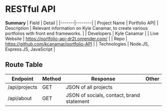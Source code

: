 # RESTful API 

**Summary**
| Field | Detail |
|-------|--------|
| Project Name | Portfolio API|
| Description | Relevant information on Kyle Canamar, to create various portfolios with front end frameworks. |
| Developers | Kyle Canamar |
| Live Website | https://portfolio-api-dr2t.onrender.com/ |
| Repo | https://github.com/kcanamar/portfolio-API |
| Technologies | Node.JS, Express.JS, JavaScript |

## Route Table

| Endpoint | Method | Response | Other |
| -------- | ------ | -------- | ----- |
| /api/projects | GET | JSON of all projects | |
| /api/about | GET | JSON of socials, contact, brand statement | |
